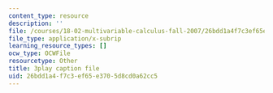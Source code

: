 ```yaml
---
content_type: resource
description: ''
file: /courses/18-02-multivariable-calculus-fall-2007/26bdd1a4f7c3ef65e3705d8cd0a62cc5_z5TPjZrsp2k.srt
file_type: application/x-subrip
learning_resource_types: []
ocw_type: OCWFile
resourcetype: Other
title: 3play caption file
uid: 26bdd1a4-f7c3-ef65-e370-5d8cd0a62cc5
---
```

